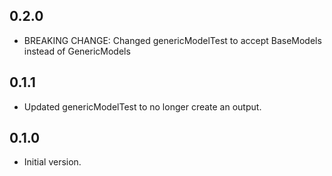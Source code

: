 ## 0.2.0

- BREAKING CHANGE: Changed genericModelTest to accept BaseModels instead of GenericModels

## 0.1.1

- Updated genericModelTest to no longer create an output.

## 0.1.0

- Initial version.
